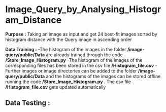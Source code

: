 # Image_Query_by_Analysing_Histogram_Distance

**Purpose :** Taking an image as input and get 24 best-fit images sorted by histogram distance with the Query image in ascending order

**Data Training :**
-The histogram of the images in the folder **/image-query/public/Data** are already trained through the code **/Store_Image_Histogram.py**
-The histogram of the images of the corresponding files has been stored in the csv file **/Histogram_file.csv**
-Further images or image directories can be added to the folder **/image-query/public/Data** and the histograms of the images can be stored offline running the code **/Store_Image_Histogram.py** . The csv file **/Histogram_file.csv** gets updated automatically

**Data Testing :**
-

